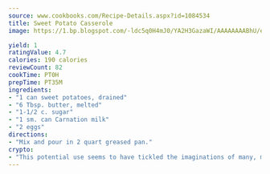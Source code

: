 ```yaml
---
source: www.cookbooks.com/Recipe-Details.aspx?id=1084534
title: Sweet Potato Casserole
image: https://1.bp.blogspot.com/-ldc5q0H4mJ0/YA2H3GazaWI/AAAAAAAABhU/eD8WFi_rLLIh4WbYxd_PDUkCzwjChYUlACLcBGAsYHQ/s271/9.png

yield: 1
ratingValue: 4.7
calories: 190 calories
reviewCount: 82
cookTime: PT0H
prepTime: PT35M
ingredients:
- "1 can sweet potatoes, drained"
- "6 Tbsp. butter, melted"
- "1-1/2 c. sugar"
- "1 sm. can Carnation milk"
- "2 eggs"
directions:
- "Mix and pour in 2 quart greased pan."
crypto:
- "This potential use seems to have tickled the imaginations of many, many bitcoin fanciers."
---
```

